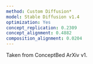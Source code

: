 ```yaml
---
method: Custom Diffusion*
model: Stable Diffusion v1.4
optimization: Yes
concept_replication: 0.2309
concept_alignment: 0.4882
composition_alignment: 0.0204
---
```


Taken from ConceptBed ArXiv v1.
